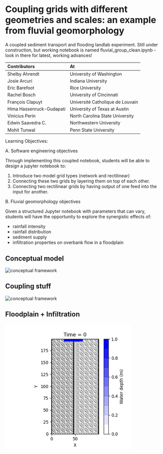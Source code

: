 # Coupling grids with different geometries and scales: an example from fluvial geomorphology
A coupled sediment transport and flooding landlab experiment.  Still under construction, but working notebook is named fluvial_group_clean.ipynb - look in there for latest, working advances!

|Contributors|At|
|:--|:--|
|Shelby Ahrendt|University of Washington| 
|Josie Arcuri|Indiana University| 
|Eric Barefoot|Rice University| 
|Rachel Bosch|University of Cincinnati| 
|François Clapuyt|Université Catholique de Louvain| 
|Hima Hassenruck-Gudapati| University of Texas at Austin| 
|Vinicius Perin|North Carolina State University| 
|Edwin Saavedra C.| Northwestern University | 
|Mohit Tunwal|Penn State University|

Learning Objectives:

A. Software engineering objectives

Through implementing this coupled notebook, students will be able to design a jupyter notebook to:

1. Introduce two model grid types (network and rectilinear)
2. Connecting these two grids by layering them on top of each other.
3. Connecting two rectilinear grids by having output of one feed into the input for another.

B. Fluvial geomorphology objectives

Given a structured Jupyter notebook with parameters that can vary, students will have the opportunity to explore the synergistic effects of:

- rainfall intensity
- rainfall distribution
- sediment supply
- infiltration properties on overbank flow in a floodplain



## **Conceptual model**
<img src="https://i.imgur.com/jS8EqiI.jpg" alt="conceptual framework" width="500"/> 

## **Coupling stuff**
<img src="https://i.imgur.com/ty6NZyi.jpg" alt="conceptual framework" width="500"/>

## **Floodplain + Infiltration**
![gifThing](sample_output/floodplainanimation.gif?raw=true)
